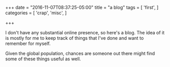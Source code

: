 +++
date = "2016-11-07T08:37:25-05:00"
title = "a blog"
tags = [
    'first',
]
categories = [
    'crap',
    'misc',
]

+++

I don't have any substantial online presence, so here's a blog. The idea of it is mostly for me to keep track of things that I've done and want to remember for myself.

Given the global population, chances are someone out there might find some of these things useful as well.
